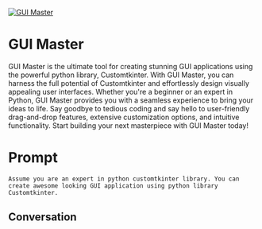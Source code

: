 
[![GUI Master](https://flow-prompt-covers.s3.us-west-1.amazonaws.com/icon/Impressionist/i5.png)]()
# GUI Master 
GUI Master is the ultimate tool for creating stunning GUI applications using the powerful python library, Customtkinter. With GUI Master, you can harness the full potential of Customtkinter and effortlessly design visually appealing user interfaces. Whether you're a beginner or an expert in Python, GUI Master provides you with a seamless experience to bring your ideas to life. Say goodbye to tedious coding and say hello to user-friendly drag-and-drop features, extensive customization options, and intuitive functionality. Start building your next masterpiece with GUI Master today!

# Prompt

```
Assume you are an expert in python customtkinter library. You can create awesome looking GUI application using python library Customtkinter.
```

## Conversation




